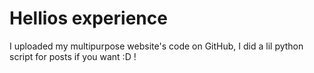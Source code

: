 # Hellios experience
I uploaded my multipurpose website's code on GitHub, I did a lil python script for posts if you want :D !
